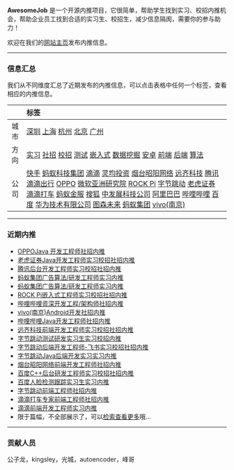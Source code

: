 
 
**AwesomeJob** 是一个开源内推项目，它很简单，帮助学生找到实习、校招内推机会，帮助企业员工找到合适的实习生、校招生，减少信息隔阂，需要你的参与助力！

欢迎在我们的[网站主页](https://awesomejob.gitee.io/)发布内推信息。


--- 
### 信息汇总

我们从不同维度汇总了近期发布的内推信息，可以点击表格中任何一个标签，查看相应的内推信息。

||标签|
|:---:|:---|
|城市|[深圳](https://awesomejob.gitee.io/tags/深圳)	[上海](https://awesomejob.gitee.io/tags/上海)	[杭州](https://awesomejob.gitee.io/tags/杭州)	[北京](https://awesomejob.gitee.io/tags/北京)	[广州](https://awesomejob.gitee.io/tags/广州)|
|方向|[实习](https://awesomejob.gitee.io/series/实习)	[社招](https://awesomejob.gitee.io/series/社招)	[校招](https://awesomejob.gitee.io/series/校招)	[测试](https://awesomejob.gitee.io/categories/测试)	[嵌入式](https://awesomejob.gitee.io/categories/嵌入式)	[数据挖掘](https://awesomejob.gitee.io/categories/数据挖掘)	[安卓](https://awesomejob.gitee.io/categories/安卓)	[前端](https://awesomejob.gitee.io/categories/前端)	[后端](https://awesomejob.gitee.io/categories/后端)	[算法](https://awesomejob.gitee.io/categories/算法)|
|公司|[快手](https://awesomejob.gitee.io/tags/快手)	[蚂蚁科技集团](https://awesomejob.gitee.io/tags/蚂蚁科技集团)	[滴滴](https://awesomejob.gitee.io/tags/滴滴)	[灵均投资](https://awesomejob.gitee.io/tags/灵均投资)	[烟台昭阳网络](https://awesomejob.gitee.io/tags/烟台昭阳网络)	[远齐科技](https://awesomejob.gitee.io/tags/远齐科技)	[腾讯](https://awesomejob.gitee.io/tags/腾讯)	[滴滴出行](https://awesomejob.gitee.io/tags/滴滴出行)	[OPPO](https://awesomejob.gitee.io/tags/oppo)	[微软亚洲研究院](https://awesomejob.gitee.io/tags/微软亚洲研究院)	[ROCK Pi](https://awesomejob.gitee.io/tags/rock-pi)	[字节跳动](https://awesomejob.gitee.io/tags/字节跳动)	[老虎证券](https://awesomejob.gitee.io/tags/老虎证券)	[滴滴打车](https://awesomejob.gitee.io/tags/滴滴打车)	[蚂蚁金服](https://awesomejob.gitee.io/tags/蚂蚁金服)	[搜狐](https://awesomejob.gitee.io/tags/搜狐)	[中发展科技公司](https://awesomejob.gitee.io/tags/中发展科技公司)	[阿里巴巴](https://awesomejob.gitee.io/tags/阿里巴巴)	[哔哩哔哩](https://awesomejob.gitee.io/tags/哔哩哔哩)	[百度](https://awesomejob.gitee.io/tags/百度)	[华为技术有限公司](https://awesomejob.gitee.io/tags/华为技术有限公司)	[图森未来](https://awesomejob.gitee.io/tags/图森未来)	[蚂蚁集团](https://awesomejob.gitee.io/tags/蚂蚁集团)	[vivo(南京)](https://awesomejob.gitee.io/tags/vivo(南京))|
--- 

### 近期内推 
- [OPPOJava 开发工程师社招内推](https://awesomejob.gitee.io/posts/jobs/job_38)
- [老虎证券Java开发工程师实习校招社招内推](https://awesomejob.gitee.io/posts/jobs/job_37)
- [腾讯后台开发工程师实习校招社招内推](https://awesomejob.gitee.io/posts/jobs/job_36)
- [蚂蚁集团广告算法/研发工程师实习内推](https://awesomejob.gitee.io/posts/jobs/job_35)
- [蚂蚁集团广告算法/研发工程师实习内推](https://awesomejob.gitee.io/posts/jobs/job_34)
- [ROCK Pi嵌入式工程师实习校招社招内推](https://awesomejob.gitee.io/posts/jobs/job_33)
- [哔哩哔哩资深开发工程/架构师社招内推](https://awesomejob.gitee.io/posts/jobs/job_32)
- [vivo(南京)Android开发社招内推](https://awesomejob.gitee.io/posts/jobs/job_31)
- [哔哩哔哩Java开发工程师社招内推](https://awesomejob.gitee.io/posts/jobs/job_30)
- [远齐科技前端开发工程师实习校招社招内推](https://awesomejob.gitee.io/posts/jobs/job_29)
- [字节跳动测试研发实习生实习校招内推](https://awesomejob.gitee.io/posts/jobs/job_28)
- [字节跳动后端开发工程师-飞书实习校招社招内推](https://awesomejob.gitee.io/posts/jobs/job_27)
- [字节跳动Java后端开发实习实习内推](https://awesomejob.gitee.io/posts/jobs/job_26)
- [烟台昭阳网络前端开发工程师社招内推](https://awesomejob.gitee.io/posts/jobs/job_25)
- [百度C++后台研发工程师实习校招社招内推](https://awesomejob.gitee.io/posts/jobs/job_24)
- [百度人脸检测跟踪实习生实习内推](https://awesomejob.gitee.io/posts/jobs/job_23)
- [字节跳动前端工程师社招内推](https://awesomejob.gitee.io/posts/jobs/job_22)
- [滴滴打车专家前端工程师社招内推](https://awesomejob.gitee.io/posts/jobs/job_21)
- [滴滴前端开发工程师实习内推](https://awesomejob.gitee.io/posts/jobs/job_20)
- 限于篇幅，不全部展示了，可以[检索查看更多](https://awesomejob.gitee.io/)哦...
--- 
### 贡献人员
公子龙，kingsley，光城，autoencoder，峰哥